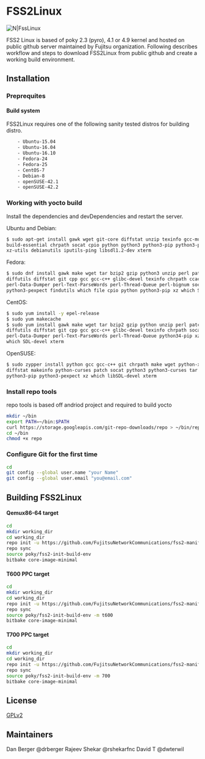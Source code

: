 # FSS2Linux

![N|FssLinux](http://www.fujitsu.com/global/resources/design/stylesheets/images/css_images/fujitsu/symbolmark.gif)

FSS2 Linux is based of poky 2.3 (pyro), 4.1 or 4.9 kernel and hosted on public github server maintained by Fujitsu organization.
Following describes workflow and steps to download FSS2Linux from public github and create a working build environment.

## Installation

### Preprequites
#### Build system
FSS2Linux requires one of the following sanity tested distros for building distro.
```sh
    - Ubuntu-15.04
    - Ubuntu-16.04
    - Ubuntu-16.10
    - Fedora-24
    - Fedora-25
    - CentOS-7
    - Debian-8
    - openSUSE-42.1
    - openSUSE-42.2
```
### Working with yocto build
Install the dependencies and devDependencies and restart the server.

Ubuntu and Debian:


```sh
$ sudo apt-get install gawk wget git-core diffstat unzip texinfo gcc-multilib \
build-essential chrpath socat cpio python python3 python3-pip python3-pexpect \
xz-utils debianutils iputils-ping libsdl1.2-dev xterm
```

Fedora:

```sh
$ sudo dnf install gawk make wget tar bzip2 gzip python3 unzip perl patch \
diffutils diffstat git cpp gcc gcc-c++ glibc-devel texinfo chrpath ccache \
perl-Data-Dumper perl-Text-ParseWords perl-Thread-Queue perl-bignum socat \
python3-pexpect findutils which file cpio python python3-pip xz which SDL-devel xterm
```

CentOS:

```sh
$ sudo yum install -y epel-release
$ sudo yum makecache
$ sudo yum install gawk make wget tar bzip2 gzip python unzip perl patch \
diffutils diffstat git cpp gcc gcc-c++ glibc-devel texinfo chrpath socat \
perl-Data-Dumper perl-Text-ParseWords perl-Thread-Queue python34-pip xz \
which SDL-devel xterm
```

OpenSUSE:

```sh
$ sudo zypper install python gcc gcc-c++ git chrpath make wget python-xml \
diffstat makeinfo python-curses patch socat python3 python3-curses tar \
python3-pip python3-pexpect xz which libSDL-devel xterm
```

### Install repo tools
repo tools is based off andriod project and required to build yocto

```sh
mkdir ~/bin
export PATH=~/bin:$PATH
curl https://storage.googleapis.com/git-repo-downloads/repo > ~/bin/repo
cd ~/bin
chmod +x repo
```

### Configure Git for the first time
```sh
cd
git config --global user.name "your Name"
git config --global user.email "you@email.com"
```

## Building FSS2Linux

#### Qemux86-64 target
```sh
cd
mkdir working_dir
cd working_dir
repo init -u https://github.com/FujitsuNetworkCommunications/fss2-manifest -b pyro
repo sync
source poky/fss2-init-build-env
bitbake core-image-minimal
```

#### T600 PPC target
```sh
cd
mkdir working_dir
cd working_dir
repo init -u https://github.com/FujitsuNetworkCommunications/fss2-manifest -b pyro
repo sync
source poky/fss2-init-build-env -m t600
bitbake core-image-minimal
```

#### T700 PPC target
```sh
cd
mkdir working_dir
cd working_dir
repo init -u https://github.com/FujitsuNetworkCommunications/fss2-manifest -b pyro
repo sync
source poky/fss2-init-build-env -m 700
bitbake core-image-minimal
```

License
----

[GPLv2](https://github.com/FujitsuNetworkCommunications/fss2-manifest/blob/master/LICENSE.md)


## Maintainers 

Dan Berger  @drberger
Rajeev Shekar @rshekarfnc
David T @dwterwil

